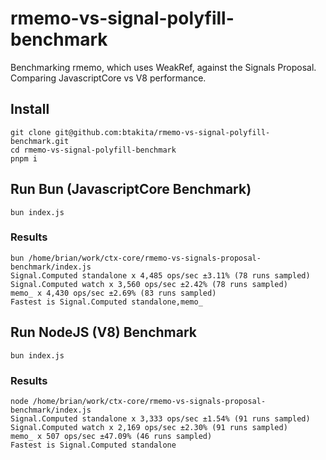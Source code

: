 # rmemo-vs-signal-polyfill-benchmark
Benchmarking rmemo, which uses WeakRef, against the Signals Proposal. Comparing JavascriptCore vs V8 performance.

## Install

```shell
git clone git@github.com:btakita/rmemo-vs-signal-polyfill-benchmark.git
cd rmemo-vs-signal-polyfill-benchmark
pnpm i
```

## Run Bun (JavascriptCore Benchmark)

```shell
bun index.js
```

### Results

```
bun /home/brian/work/ctx-core/rmemo-vs-signals-proposal-benchmark/index.js
Signal.Computed standalone x 4,485 ops/sec ±3.11% (78 runs sampled)
Signal.Computed watch x 3,560 ops/sec ±2.42% (78 runs sampled)
memo_ x 4,430 ops/sec ±2.69% (83 runs sampled)
Fastest is Signal.Computed standalone,memo_
```

## Run NodeJS (V8) Benchmark

```shell
bun index.js
```

### Results

```
node /home/brian/work/ctx-core/rmemo-vs-signals-proposal-benchmark/index.js
Signal.Computed standalone x 3,333 ops/sec ±1.54% (91 runs sampled)
Signal.Computed watch x 2,169 ops/sec ±2.30% (91 runs sampled)
memo_ x 507 ops/sec ±47.09% (46 runs sampled)
Fastest is Signal.Computed standalone
```
